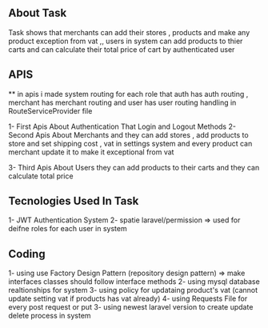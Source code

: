 ## About Task

Task shows that merchants can add their stores , products and make any product exception from vat ,,
users in system can add products to thier carts and can calculate their total price of cart by authenticated user

## APIS
** in apis i made system routing for each role that auth has auth routing , merchant has merchant routing and user has user routing handling in RouteServiceProvider file

1- First Apis About Authentication That Login and Logout Methods
2- Second Apis About Merchants and they can add stores , add products to store and set shipping cost , vat in settings system and every product can merchant update it to make it exceptional from vat

3- Third Apis About Users they can add products to their carts and they can calculate total price

## Tecnologies Used In Task
1- JWT Authentication System
2- spatie laravel/permission => used for deifne roles for each user in system

## Coding

1- using use Factory Design Pattern (repository design pattern) => make interfaces classes should follow interface methods
2- using mysql database realtionships for system
3- using policy for updataing product's vat (cannot update setting vat if products has vat already)
4- using Requests File for every post request or put
3- using newest laravel version to create update delete process in system
